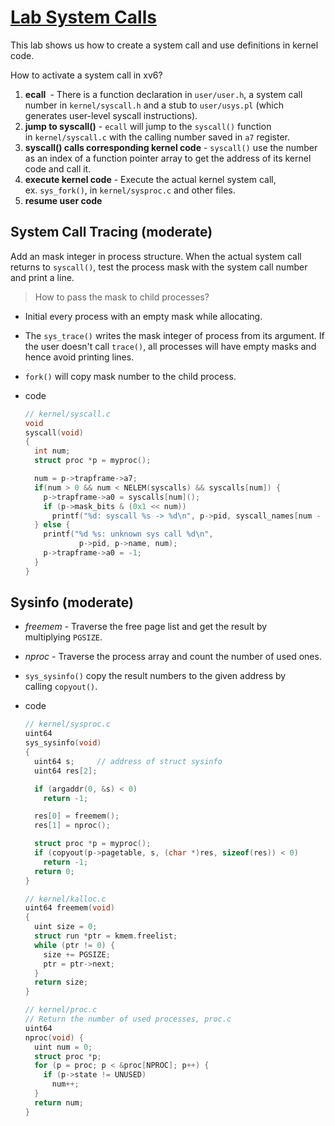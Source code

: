 # [Lab System Calls](https://pdos.csail.mit.edu/6.828/2021/labs/syscall.html)

This lab shows us how to create a system call and use definitions in kernel code.

How to activate a system call in xv6?

1. **ecall <num>** - There is a function declaration in `user/user.h`, a system call number in `kernel/syscall.h` and a stub to `user/usys.pl` (which generates user-level syscall instructions).
2. **jump to syscall()** - `ecall` will jump to the `syscall()` function in `kernel/syscall.c` with the calling number saved in `a7` register.
3. **syscall() calls corresponding kernel code** - `syscall()` use the number as an index of a function pointer array to get the address of its kernel code and call it.
4. **execute kernel code** - Execute the actual kernel system call, ex. `sys_fork()`, in `kernel/sysproc.c` and other files.
5. **resume user code**

## System Call Tracing (moderate)

Add an mask integer in process structure. When the actual system call returns to `syscall()`, test the process mask with the system call number and print a line.

> How to pass the mask to child processes?
>
- Initial every process with an empty mask while allocating.
- The `sys_trace()` writes the mask integer of process from its argument. If the user doesn't call `trace()`, all processes will have empty masks and hence avoid printing lines.
- `fork()` will copy mask number to the child process.
- code

    ```c
    // kernel/syscall.c
    void
    syscall(void)
    {
      int num;
      struct proc *p = myproc();
    
      num = p->trapframe->a7;
      if(num > 0 && num < NELEM(syscalls) && syscalls[num]) {
        p->trapframe->a0 = syscalls[num]();
        if (p->mask_bits & (0x1 << num))
          printf("%d: syscall %s -> %d\n", p->pid, syscall_names[num - 1], p->trapframe->a0);
      } else {
        printf("%d %s: unknown sys call %d\n",
                p->pid, p->name, num);
        p->trapframe->a0 = -1;
      }
    }
    ```

## Sysinfo (moderate)

- *freemem* - Traverse the free page list and get the result by multiplying `PGSIZE`.
- *nproc* - Traverse the process array and count the number of used ones.
- `sys_sysinfo()` copy the result numbers to the given address by calling `copyout()`.
- code

    ```c
    // kernel/sysproc.c
    uint64
    sys_sysinfo(void)
    {
      uint64 s;     // address of struct sysinfo
      uint64 res[2];
    
      if (argaddr(0, &s) < 0)
        return -1;
    
      res[0] = freemem();
      res[1] = nproc();
    
      struct proc *p = myproc();
      if (copyout(p->pagetable, s, (char *)res, sizeof(res)) < 0)
        return -1;
      return 0;
    }
    ```

    ```c
    // kernel/kalloc.c
    uint64 freemem(void)
    {
      uint size = 0;
      struct run *ptr = kmem.freelist;
      while (ptr != 0) {
        size += PGSIZE;
        ptr = ptr->next;
      }
      return size;
    }
    ```

    ```c
    // kernel/proc.c
    // Return the number of used processes, proc.c
    uint64
    nproc(void) {
      uint num = 0;
      struct proc *p;
      for (p = proc; p < &proc[NPROC]; p++) {
        if (p->state != UNUSED)
          num++;
      }
      return num;
    }
    ```

